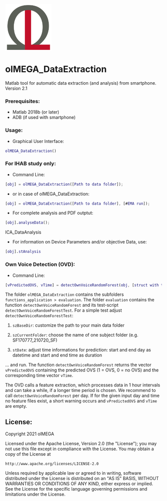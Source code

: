 <img src="https://github.com/ol-MEGA/olMEGA_DataExtraction/blob/master/functions_reporting/latex/images/Logo.png" alt="olMEGA Logo" width="150">

# olMEGA_DataExtraction #

Matlab tool for automatic data extraction (and analysis) from smartphone.  
Version 2.1

### Prerequisites: ###
* Matlab 2018b (or later)
* ADB (if used with smartphone)

### Usage: ###  

* Graphical User Interface:

```matlab
olMEGA_DataExtraction()
```


### For IHAB study only: ###

* Command Line:

```matlab
[obj] = olMEGA_DataExtraction([Path to data folder]);
```

* or in case of olMEGA_DataExtraction:

```matlab
[obj] = olMEGA_DataExtraction([Path to data folder], [#EMA run]);
```

* For complete analysis and PDF outptut:

```matlab
[obj].analyseData();
```

ICA_DataAnalysis

* For information on Device Parameters and/or objective Data, use:

```matlab
[obj].stAnalysis
```

### Own Voice Detection (OVD):
* Command Line:

```matlab
[vPredictedOVS, vTime] = detectOwnVoiceRandomForest(obj, [struct with time info]);
```
The folder `olMEGA_DataExtraction` contains the subfolders `functions_application > evaluation`.
The folder `evaluation` contains the function `detectOwnVoiceRandomForest` and its test-script `detectOwnVoiceRandomForestTest`.
For a simple test adjust `detectOwnVoiceRandomForestTest`:

1. `szBaseDir`: customize the path to your main data folder

2. `szCurrentFolder`: choose the name of one subject folder (e.g. SF170777_210720_SF)

3. `stDate`: adjust time informations for prediction: start and end day as datetime and start and end time as duration

 … and run. The function `detectOwnVoiceRandomForest` returns the vector `vPredictedOVS` containing the predicted OVS (1 = OVS, 0 = no OVS) and the corresponding time vector `vTime`.

The OVD calls a feature extraction, which processes data in 1 hour intervals and can take a while, if a longer time period is chosen. We recommend to call `detectOwnVoiceRandomForest` per day.
If for the given input day and time no feature files exist, a short warning occurs and `vPredictedOVS` and `vTime` are empty.


## License:

Copyright 2021 olMEGA

Licensed under the Apache License, Version 2.0 (the "License");
you may not use this file except in compliance with the License.
You may obtain a copy of the License at

    http://www.apache.org/licenses/LICENSE-2.0

Unless required by applicable law or agreed to in writing, software
distributed under the License is distributed on an "AS IS" BASIS,
WITHOUT WARRANTIES OR CONDITIONS OF ANY KIND, either express or implied.
See the License for the specific language governing permissions and
limitations under the License.
